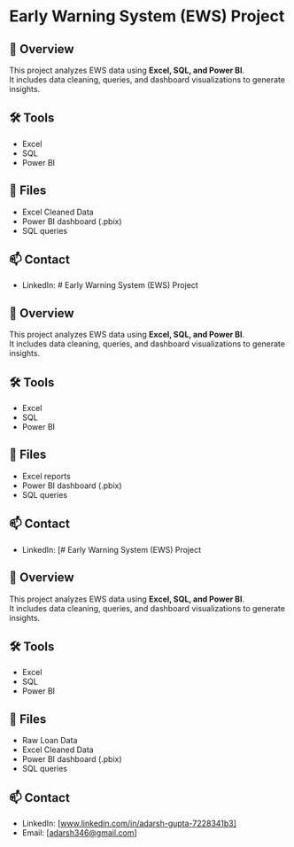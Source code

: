 
# Early Warning System (EWS) Project

## 📌 Overview
This project analyzes EWS data using **Excel, SQL, and Power BI**.  
It includes data cleaning, queries, and dashboard visualizations to generate insights.

## 🛠 Tools
- Excel  
- SQL  
- Power BI  

## 📂 Files
- Excel Cleaned Data 
- Power BI dashboard (.pbix)  
- SQL queries  

## 📫 Contact
- LinkedIn: # Early Warning System (EWS) Project

## 📌 Overview
This project analyzes EWS data using **Excel, SQL, and Power BI**.  
It includes data cleaning, queries, and dashboard visualizations to generate insights.

## 🛠 Tools
- Excel  
- SQL  
- Power BI  

## 📂 Files
- Excel reports  
- Power BI dashboard (.pbix)  
- SQL queries  

## 📫 Contact
- LinkedIn: [# Early Warning System (EWS) Project

## 📌 Overview
This project analyzes EWS data using **Excel, SQL, and Power BI**.  
It includes data cleaning, queries, and dashboard visualizations to generate insights.

## 🛠 Tools
- Excel  
- SQL  
- Power BI  

## 📂 Files
- Raw Loan Data
- Excel Cleaned Data  
- Power BI dashboard (.pbix)  
- SQL queries  

## 📫 Contact
- LinkedIn: [www.linkedin.com/in/adarsh-gupta-7228341b3]  
- Email: [adarsh346@gmail.com]  


 
